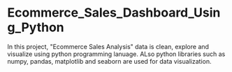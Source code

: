 # Ecommerce_Sales_Dashboard_Using_Python
In this project, "Ecommerce Sales Analysis" data is clean, explore and visualize using python programming lanuage.
ALso python libraries such as numpy, pandas, matplotlib and seaborn are used for data visualization.
